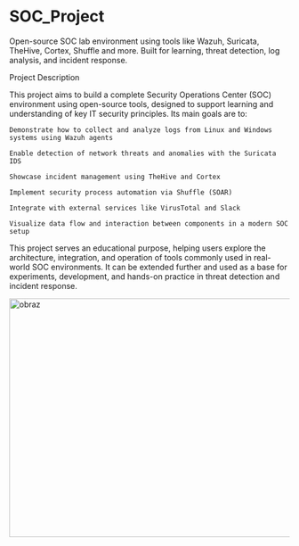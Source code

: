 # SOC_Project
Open-source SOC lab environment using tools like Wazuh, Suricata, TheHive, Cortex, Shuffle and more. Built for learning, threat detection, log analysis, and incident response.

Project Description

This project aims to build a complete Security Operations Center (SOC) environment using open-source tools, designed to support learning and understanding of key IT security principles. Its main goals are to:

    Demonstrate how to collect and analyze logs from Linux and Windows systems using Wazuh agents

    Enable detection of network threats and anomalies with the Suricata IDS

    Showcase incident management using TheHive and Cortex

    Implement security process automation via Shuffle (SOAR)

    Integrate with external services like VirusTotal and Slack

    Visualize data flow and interaction between components in a modern SOC setup

This project serves an educational purpose, helping users explore the architecture, integration, and operation of tools commonly used in real-world SOC environments. It can be extended further and used as a base for experiments, development, and hands-on practice in threat detection and incident response.

<img width="605" height="428" alt="obraz" src="https://github.com/user-attachments/assets/15322f47-ded7-41e6-b6de-802d2b2110a6" />
